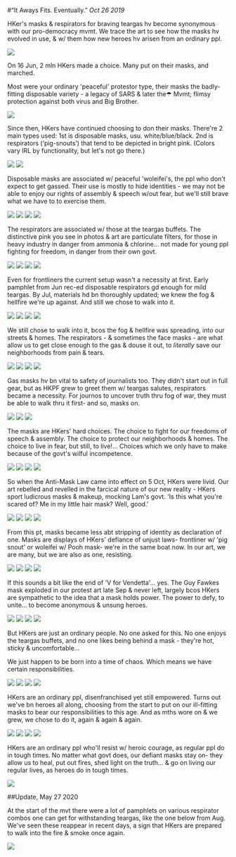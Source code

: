 #“It Aways Fits. Eventually.”
*Oct 26 2019*

HKer's masks & respirators for braving teargas hv become synonymous with our pro-democracy mvmt. We trace the art to see how the masks hv evolved in use, & w/ them how new heroes hv arisen from an ordinary ppl. 

![](images/thread39/t39-p1.jpg)

On 16 Jun, 2 mln HKers made a choice. Many put on their masks, and marched. 

Most were your ordinary 'peaceful' protestor type, their masks the badly-fitting disposable variety - a legacy of SARS & later the☂ Mvmt; flimsy protection against both virus and Big Brother.

![](images/thread39/t39-p2.jpg)

Since then, HKers have continued choosing to don their masks. There're 2 main types used: 1st is disposable masks, usu. white/blue/black. 2nd is respirators (‘pig-snouts’) that tend to be depicted in bright pink. (Colors vary IRL by functionality, but let's not go there.)

![](images/thread39/t39-p3.jpg)
![](images/thread39/t39-p4.jpg)

Disposable masks are associated w/ peaceful 'woleifei's, the ppl who don't expect to get gassed. Their use is mostly to hide identities - we may not be able to enjoy our rights of assembly & speech w/out fear, but we'll still brave what we have to to exercise them.

![](images/thread39/t39-p5.jpg)
![](images/thread39/t39-p6.jpg)
![](images/thread39/t39-p7.jpg)
![](images/thread39/t39-p8.jpg)

The respirators are associated w/ those at the teargas buffets. The distinctive pink you see in photos & art are particulate filters, for those in heavy industry in danger from ammonia & chlorine... not made for young ppl fighting for freedom, in danger from their own govt. 

![](images/thread39/t39-p9.jpg)
![](images/thread39/t39-p10.jpg)
![](images/thread39/t39-p11.jpg)
![](images/thread39/t39-p12.jpg)

Even for frontliners the current setup wasn't a necessity at first. Early pamphlet from Jun rec-ed disposable respirators gd enough for mild teargas. By Jul, materials hd bn thoroughly updated; we knew the fog & hellfire we're up against. And still we chose to walk into it.

![](images/thread39/t39-p13.jpg)
![](images/thread39/t39-p14.jpg)
![](images/thread39/t39-p15.jpg)
![](images/thread39/t39-p16.jpg)

We still chose to walk into it, bcos the fog & hellfire was spreading, into our streets & homes. The respirators - & sometimes the face masks - are what allow us to get close enough to the gas & douse it out, to *literally* save our neighborhoods from pain & tears.

![](images/thread39/t39-p17.jpg)
![](images/thread39/t39-p18.jpg)
![](images/thread39/t39-p19.jpg)
![](images/thread39/t39-p20.jpg)

Gas masks hv bn vital to safety of journalists too. They didn't start out in full gear, but as HKPF grew to greet them w/ teargas salutes, respirators became a necessity. For journos to uncover truth thru fog of war, they must be able to walk thru it first- and so, masks on.

![](images/thread39/t39-p21.jpg)
![](images/thread39/t39-p22.jpg)
![](images/thread39/t39-p23.jpg)

The masks are HKers' hard choices. The choice to fight for our freedoms of speech & assembly. The choice to protect our neighborhoods & homes. The choice to live in fear, but still, to live!... Choices which we only have to make because of the govt's wilful incompetence.

![](images/thread39/t39-p24.jpg)
![](images/thread39/t39-p25.jpg)
![](images/thread39/t39-p26.jpg)
![](images/thread39/t39-p27.jpg)

So when the Anti-Mask Law came into effect on 5 Oct, HKers were livid. Our art rebelled and revelled in the farcical nature of our new reality - HKers sport ludicrous masks & makeup, mocking Lam's govt. 'Is this what you're scared of? Me in my little hair mask? Well, good.' 

![](images/thread39/t39-p28.jpg)
![](images/thread39/t39-p29.jpg)
![](images/thread39/t39-p30.jpg)
![](images/thread39/t39-p31.jpg)

From this pt, masks became less abt stripping of identity as declaration of one. Masks are displays of HKers' defiance of unjust laws- frontliner w/ 'pig snout' or woleifei w/ Pooh mask- we're in the same boat now. In our art, we are many, but we are also as one, resisting.

![](images/thread39/t39-p32.jpg)
![](images/thread39/t39-p33.jpg)
![](images/thread39/t39-p34.jpg)
![](images/thread39/t39-p35.jpg)

If this sounds a bit like the end of 'V for Vendetta'... yes. The Guy Fawkes mask exploded in our protest art late Sep & never left, largely bcos HKers are sympathetic to the idea that a mask holds power. The power to defy, to unite... to become anonymous & unsung heroes.

![](images/thread39/t39-p36.jpg)
![](images/thread39/t39-p37.jpg)
![](images/thread39/t39-p38.jpg)
![](images/thread39/t39-p39.jpg)

But HKers are just an ordinary people. No one asked for this. No one enjoys the teargas buffets, and no one likes being behind a mask - they're hot, sticky & uncomfortable... 

We just happen to be born into a time of chaos. Which means we have certain responsibilities.

![](images/thread39/t39-p40.jpg)
![](images/thread39/t39-p41.jpg)
![](images/thread39/t39-p42.jpg)
![](images/thread39/t39-p43.jpg)

HKers are an ordinary ppl, disenfranchised yet still empowered. Turns out we've bn heroes all along, choosing from the start to put on our ill-fitting masks to bear our responsibilities to this age. And as mths wore on & we grew, we chose to do it, again & again & again.

![](images/thread39/t39-p44.jpg)
![](images/thread39/t39-p45.jpg)
![](images/thread39/t39-p46.jpg)
![](images/thread39/t39-p47.jpg)

HKers are an ordinary ppl who'll resist w/ heroic courage, as regular ppl do in tough times. No matter what govt does, our defiant masks stay on- they allow us to heal, put out fires, shed light on the truth... & go on living our regular lives, as heroes do in tough times.

![](images/thread39/t39-p48.jpg)

##Update, May 27 2020

At the start of the mvt there were a lot of pamphlets on various respirator combos one can get for withstanding teargas, like the one below from Aug. We've seen these reappear in recent days, a sign that HKers are prepared to walk into the fire & smoke once again.

![](images/thread39/t39-p49.jpg)